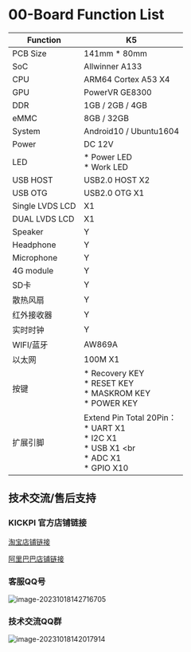 # 00-Board Function List



| Function        | K5                                                           |
| --------------- | ------------------------------------------------------------ |
| PCB Size        | 141mm * 80mm                                                 |
| SoC             | Allwinner A133                                               |
| CPU             | ARM64 Cortex A53 X4                                          |
| GPU             | PowerVR GE8300                                               |
| DDR             | 1GB / 2GB / 4GB                                              |
| eMMC            | 8GB / 32GB                                                   |
| System          | Android10 / Ubuntu1604                                       |
| Power           | DC 12V                                                       |
| LED             | * Power LED <br />* Work LED                                 |
| USB HOST        | USB2.0 HOST X2                                               |
| USB OTG         | USB2.0 OTG X1                                                |
| Single LVDS LCD | X1                                                           |
| DUAL LVDS LCD   | X1                                                           |
| Speaker         | Y                                                            |
| Headphone       | Y                                                            |
| Microphone      | Y                                                            |
| 4G module       | Y                                                            |
| SD卡            | Y                                                            |
| 散热风扇        | Y                                                            |
| 红外接收器      | Y                                                            |
| 实时时钟        | Y                                                            |
| WIFI/蓝牙       | AW869A                                                       |
| 以太网          | 100M X1                                                      |
| 按键            | * Recovery KEY <br />* RESET KEY <br />* MASKROM KEY <br />* POWER KEY |
| 扩展引脚        | Extend Pin Total 20Pin： <br />* UART X1 <br />* I2C X1 <br />* USB X1 <br  <br />* ADC X1 <br />* GPIO X10 |



## 技术交流/售后支持

### KICKPI 官方店铺链接

[淘宝店铺链接](https://shop183733283.taobao.com/?spm=a230r.7195193.1997079397.2.10f76f498zHqMG)

[阿里巴巴店铺链接](https://shop122g2107958t7.1688.com/page/index.html?spm=0.0.wp_pc_common_header_companyName_undefined.0)



### 客服QQ号

![image-20231018142716705](http://tanzhtanzh.oss-cn-shenzhen.aliyuncs.com/img/image-20231018142716705.png)



### 技术交流QQ群

![image-20231018142017914](http://tanzhtanzh.oss-cn-shenzhen.aliyuncs.com/img/image-20231018142017914.png)

